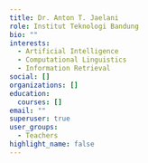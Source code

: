 ```yaml
---
title: Dr. Anton T. Jaelani
role: Institut Teknologi Bandung
bio: ""
interests:
  - Artificial Intelligence
  - Computational Linguistics
  - Information Retrieval
social: []
organizations: []
education:
  courses: []
email: ""
superuser: true
user_groups:
  - Teachers
highlight_name: false
---
```

